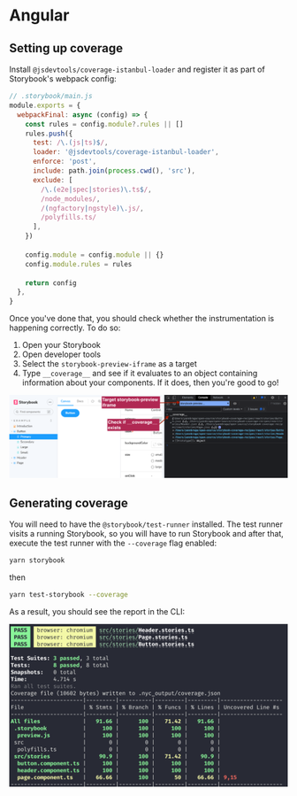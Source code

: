 # Angular

## Setting up coverage

Install `@jsdevtools/coverage-istanbul-loader` and register it as part of Storybook's webpack config:

```js
// .storybook/main.js
module.exports = {
  webpackFinal: async (config) => {
    const rules = config.module?.rules || []
    rules.push({
      test: /\.(js|ts)$/,
      loader: '@jsdevtools/coverage-istanbul-loader',
      enforce: 'post',
      include: path.join(process.cwd(), 'src'),
      exclude: [
        /\.(e2e|spec|stories)\.ts$/,
        /node_modules/,
        /(ngfactory|ngstyle)\.js/,
        /polyfills.ts/
      ],
    })

    config.module = config.module || {}
    config.module.rules = rules

    return config
  },
}
```

Once you've done that, you should check whether the instrumentation is happening correctly. To do so:

1. Open your Storybook
2. Open developer tools
3. Select the `storybook-preview-iframe` as a target
4. Type `__coverage__` and see if it evaluates to an object containing information about your components. If it does, then you're good to go!

![](coverage-object.png)

## Generating coverage

You will need to have the `@storybook/test-runner` installed. The test runner visits a running Storybook, so you will have to run Storybook and after that, execute the test runner with the `--coverage` flag enabled:

```sh
yarn storybook
```
then

```sh
yarn test-storybook --coverage
```

As a result, you should see the report in the CLI:

![](coverage-cli.png)